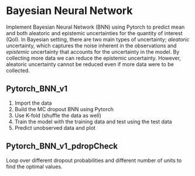 # Bayesian Neural Network
Implement Bayesian Neural Network (BNN) using Pytorch to predict mean and both aleatoric and epistemic uncertainties for the quantity of interest (QoI). In Bayesian setting, there are two main types of uncertainty; *aleatoric* uncertainty, which captures the noise inherent in the observations and *epistemic* uncertainty that accounts for the uncertainty in the model. By collecting more data we can reduce the epistemic uncertainty. However, aleatoric uncertainty cannot be reduced even if more data were to be collected.

## Pytorch_BNN_v1
1) Import the data
2) Build the MC dropout BNN using Pytorch
3) Use K-fold (shuffle the data as well)
4) Train the model with the training data and test using the test data
5) Predict unobserved data and plot

## Pytorch_BNN_v1_pdropCheck
Loop over different dropout probabilities and different number of units to find the optimal values.

